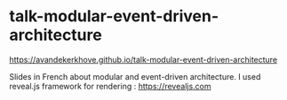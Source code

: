 # talk-modular-event-driven-architecture
https://avandekerkhove.github.io/talk-modular-event-driven-architecture

Slides in French about modular and event-driven architecture.
I used reveal.js framework for rendering : https://revealjs.com
